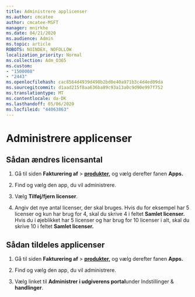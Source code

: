 ```yaml
---
title: Administrere applicenser
ms.author: cmcatee
author: cmcatee-MSFT
manager: mnirkhe
ms.date: 04/21/2020
ms.audience: Admin
ms.topic: article
ROBOTS: NOINDEX, NOFOLLOW
localization_priority: Normal
ms.collection: Adm_O365
ms.custom:
- "1500008"
- "2443"
ms.openlocfilehash: cac8564d4939d498b2bd0e40a971b3c4d4ed09da
ms.sourcegitcommit: d1aad215f8aa636ba89c93a13a0c9d90e997f752
ms.translationtype: MT
ms.contentlocale: da-DK
ms.lasthandoff: 05/06/2020
ms.locfileid: "44063863"
---
```

# <a name="manage-app-licenses"></a>Administrere applicenser

## <a name="to-change-license-quantity"></a>Sådan ændres licensantal

1. Gå til siden **Fakturering af** > **[produkter,](https://go.microsoft.com/fwlink/p/?linkid=842054)** og vælg derefter fanen **Apps.**

2. Find og vælg den app, du vil administrere.  

3. Vælg **Tilføj/fjern licenser**.

4. Angiv det nye antal licenser, der skal bruges. Hvis du for eksempel har 5 licenser og kun har brug for 4, skal du skrive 4 i feltet **Samlet licenser.** Hvis du i øjeblikket har 5 licenser og har brug for 10 licenser i alt, skal du skrive 10 i feltet **Samlet licenser.**

## <a name="to-assign-app-licenses"></a>Sådan tildeles applicenser

1. Gå til siden **Fakturering af** > **[produkter,](https://go.microsoft.com/fwlink/p/?linkid=842054)** og vælg derefter fanen **Apps.**

2. Find og vælg den app, du vil administrere.  

3. Vælg linket til **Administrer i udgiverens portal**under Indstillinger & **handlinger**.